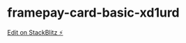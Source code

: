 # framepay-card-basic-xd1urd

[Edit on StackBlitz ⚡️](https://stackblitz.com/edit/framepay-card-basic-xd1urd)